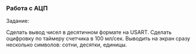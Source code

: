 ### Работа с АЦП

Задание:

Сделать вывод чисел в десятичном формате на USART. Сделать оцифровку по таймеру счетчика в 100 мл/сек. Выводить на экран сразу несколько символов: сотни, десятки, единицы.